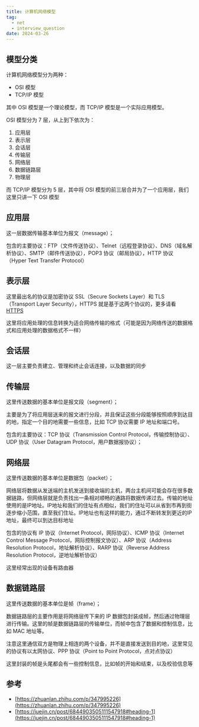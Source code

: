 ```yaml
---
title: 计算机网络模型
tag:
  - net
  - interview_question
date: 2024-03-26
---
```


## 模型分类

计算机网络模型分为两种：

- OSI 模型
- TCP/IP 模型

其中 OSI 模型是一个理论模型，而 TCP/IP 模型是一个实际应用模型。

OSI 模型分为 7 层，从上到下依次为：

1. 应用层
2. 表示层
3. 会话层
4. 传输层
5. 网络层
6. 数据链路层
7. 物理层

而 TCP/IP 模型分为 5 层，其中将 OSI 模型的前三层合并为了一个应用层，我们这里只讲一下 OSI 模型

## 应用层

这一层数据传输基本单位为报文（message）；

包含的主要协议：FTP（文件传送协议）、Telnet（远程登录协议）、DNS（域名解析协议）、SMTP（邮件传送协议），POP3 协议（邮局协议），HTTP 协议（Hyper Text Transfer Protocol）

## 表示层

这里最出名的协议是加密协议 SSL（Secure Sockets Layer）和 TLS（Transport Layer Security），HTTPS 就是基于这两个协议的，更多请看 [HTTPS](../net/HTTPS.md)

这里将应用处理的信息转换为适合网络传输的格式（可能是因为网络传送的数据格式和应用处理的数据格式不一样）

## 会话层

这一层主要负责建立、管理和终止会话连接，以及数据的同步

## 传输层

这里传送数据的基本单位是报文段（segment）；

主要是为了将应用层送来的报文进行分段，并且保证这些分段能够按照顺序到达目的地，指定一个目的地需要一些信息，比如 TCP 协议需要 IP 地址和端口号。

包含的主要协议：TCP 协议（Transmission Control Protocol，传输控制协议）、UDP 协议（User Datagram Protocol，用户数据报协议）；

## 网络层

这里传送数据的基本单位是数据包（packet）；

网络层将数据从发送端的主机发送到接收端的主机，两台主机间可能会存在很多数据链路，但网络层就是负责找出一条相对顺畅的通路将数据传递过去。传输的地址使用的是IP地址。IP地址和我们的住址有点相似，我们的住址可以从省到市再到街逐步缩小范围，直至我们住址。IP地址也有这样的能力，通过不断转发到更近的IP地址，最终可以到达目标地址

包含的协议有 IP 协议（Internet Protocol，网际协议）、ICMP 协议（Internet Control Message Protocol，网际控制报文协议）、ARP 协议（Address Resolution Protocol，地址解析协议）、RARP 协议（Reverse Address Resolution Protocol，逆地址解析协议）

这里经常出现的设备有路由器

## 数据链路层

这里传送数据的基本单位是帧（frame）；

数据链路层的主要作用是将网络层传下来的 IP 数据包封装成帧，然后通过物理层进行传输。这里的帧是数据链路层的传输单位，而帧中包含了数据和控制信息，比如 MAC 地址等。

注意这里通信双方是物理上相连的两个设备，并不是直接发送到目的地，这里常见的协议有以太网协议、PPP 协议（Point to Point Protocol，点对点协议）

这里封装的帧是头尾都会有一些控制信息，比如帧的开始和结束，以及校验信息等

## 参考

- [https://zhuanlan.zhihu.com/p/347995226](https://zhuanlan.zhihu.com/p/347995226)
- [https://juejin.cn/post/6844903505111547918#heading-1](https://juejin.cn/post/6844903505111547918#heading-1)

